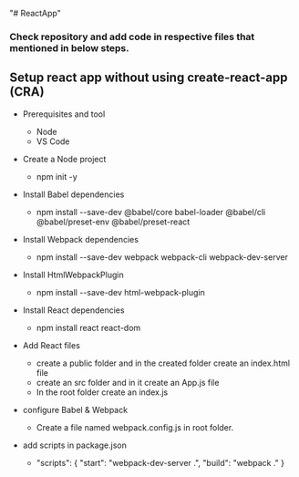 "# ReactApp" 

### Check repository and add code in respective files that mentioned in below steps.

## Setup react app without using create-react-app (CRA)
  - Prerequisites and tool
    - Node
    - VS Code

  - Create a Node project
    - npm init -y

  - Install Babel dependencies
    - npm install --save-dev @babel/core babel-loader @babel/cli @babel/preset-env @babel/preset-react

  - Install Webpack dependencies
    - npm install --save-dev webpack webpack-cli webpack-dev-server

  - Install HtmlWebpackPlugin
    - npm install --save-dev html-webpack-plugin

  - Install React dependencies
    - npm install react react-dom 

  - Add React files
    - create a public folder and in the created folder create an index.html file
    - create an src folder and in it create an App.js file
    - In the root folder create an index.js

  - configure Babel & Webpack
    - Create a file named webpack.config.js in root folder.

  - add scripts in package.json
    - "scripts": {
    "start": "webpack-dev-server .",
    "build": "webpack ."
  }




